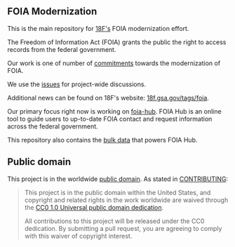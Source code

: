 ## FOIA Modernization

This is the main repository for [18F's](https://18f.gsa.gov) FOIA modernization
effort. 

The Freedom of Information Act (FOIA) grants the public the right to access
records from the federal government. 

Our work is one of number of
[commitments](http://www.whitehouse.gov/sites/default/files/docs/us_national_action_plan_6p.pdf)
towards the modernization of FOIA. 

We use the [issues](https://github.com/18f/foia/issues) for project-wide
discussions. 

Additional news can be found on 18F's website:
[18f.gsa.gov/tags/foia](http://18f.gsa.gov/tags/foia).

Our primary focus right now is working on
[foia-hub](https://github.com/18F/foia-hub). FOIA Hub is an online tool to
guide users to up-to-date FOIA contact and request information across the
federal government. 

This repository also contains the [bulk
data](https://github.com/18F/foia/tree/master/contacts/data)  that powers FOIA
Hub. 

## Public domain

This project is in the worldwide [public domain](LICENSE.md). As stated in [CONTRIBUTING](CONTRIBUTING.md):

> This project is in the public domain within the United States, and copyright and related rights in the work worldwide are waived through the [CC0 1.0 Universal public domain dedication](https://creativecommons.org/publicdomain/zero/1.0/).
>
> All contributions to this project will be released under the CC0 dedication. By submitting a pull request, you are agreeing to comply with this waiver of copyright interest.

